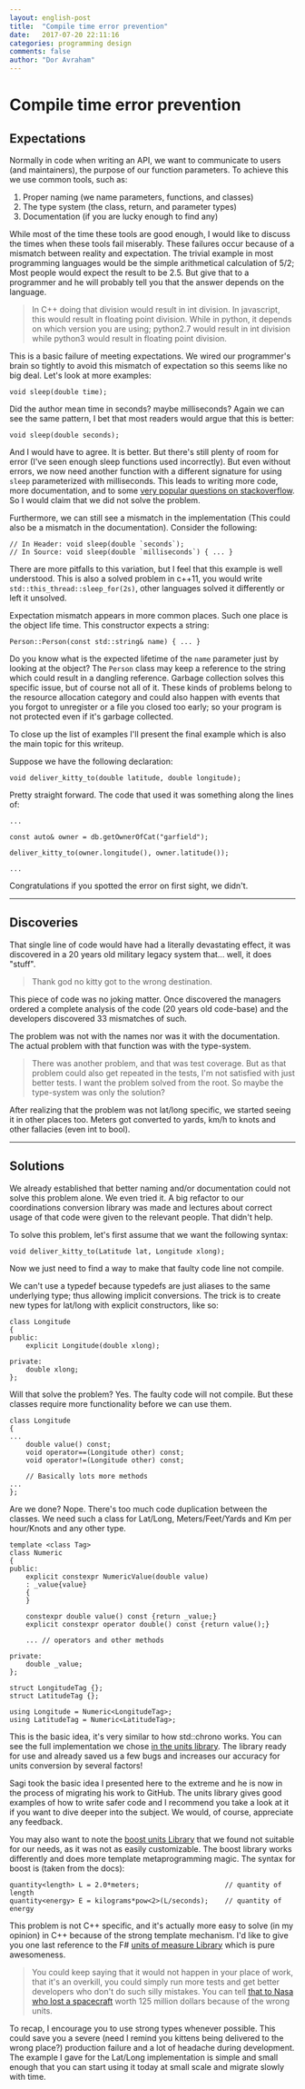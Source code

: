 ```yaml
---
layout: english-post
title:  "Compile time error prevention"
date:   2017-07-20 22:11:16
categories: programming design
comments: false
author: "Dor Avraham"
---
```


# Compile time error prevention

## Expectations

Normally in code when writing an API, we want to communicate to users (and maintainers), the purpose of our function parameters. To achieve this we use common tools, such as:

1. Proper naming (we name parameters, functions, and classes)
2. The type system (the class, return, and parameter types)
3. Documentation (if you are lucky enough to find any)

While most of the time these tools are good enough, I would like to discuss the times when these tools fail miserably.
These failures occur because of a mismatch between reality and expectation. The trivial example in most programming languages would be the simple arithmetical calculation of 5/2; Most people would expect the result to be 2.5. But give that to a programmer and he will probably tell you that the answer depends on the language.

> In C++ doing that division would result in int division. In javascript, this would result in floating point division. While in python, it depends on which version you are using; python2.7 would result in int division while python3 would result in floating point division.

This is a basic failure of meeting expectations. We wired our programmer's brain so tightly to avoid this mismatch of expectation so this seems like no big deal. Let's look at more examples:

    void sleep(double time);

Did the author mean time in seconds? maybe milliseconds? Again we can see the same pattern, I bet that most readers would argue that this is better:

    void sleep(double seconds);

And I would have to agree. It is better. But there's still plenty of room for error (I've seen enough sleep functions used incorrectly). But even without errors, we now need another function with a different signature for using `sleep` parameterized with milliseconds. This leads to writing more code, more documentation, and to some [very popular questions on stackoverflow](https://stackoverflow.com/questions/4184468/sleep-for-milliseconds). So I would claim that we did not solve the problem.

Furthermore, we can still see a mismatch in the implementation (This could also be a mismatch in the documentation). Consider the following:

    // In Header: void sleep(double `seconds`);
    // In Source: void sleep(double `milliseconds`) { ... }

There are more pitfalls to this variation, but I feel that this example is well understood. This is also a solved problem in c++11, you would write `std::this_thread::sleep_for(2s)`, other languages solved it differently or left it unsolved.

Expectation mismatch appears in more common places. Such one place is the object life time. This constructor expects a string:

    Person::Person(const std::string& name) { ... } 

Do you know what is the expected lifetime of the `name` parameter just by looking at the object? The `Person` class may keep a reference to the string which could result in a dangling reference. Garbage collection solves this specific issue, but of course not all of it. These kinds of problems belong to the resource allocation category and could also happen with events that you forgot to unregister or a file you closed too early; so your program is not protected even if it's garbage collected.

To close up the list of examples I'll present the final example which is also the main topic for this writeup.

Suppose we have the following declaration:

    void deliver_kitty_to(double latitude, double longitude);

Pretty straight forward. The code that used it was something along the lines of:

    ...

    const auto& owner = db.getOwnerOfCat("garfield");

    deliver_kitty_to(owner.longitude(), owner.latitude());

    ...

Congratulations if you spotted the error on first sight, we didn't.

---

## Discoveries

That single line of code would have had a literally devastating effect, it was discovered in a 20 years old military legacy system that... well, it does "stuff".

> Thank god no kitty got to the wrong destination.

This piece of code was no joking matter. Once discovered the managers ordered a complete analysis of the code (20 years old code-base) and the developers discovered 33 mismatches of such.

The problem was not with the names nor was it with the documentation. The actual problem with that function was with the type-system.

> There was another problem, and that was test coverage. But as that problem could also get repeated in the tests, I'm not satisfied with just better tests. I want the problem solved from the root. So maybe the type-system was only the solution?

After realizing that the problem was not lat/long specific, we started seeing it in other places too. Meters got converted to yards, km/h to knots and other fallacies (even int to bool).

---

## Solutions

We already established that better naming and/or documentation could not solve this problem alone. We even tried it. A big refactor to our coordinations conversion library was made and lectures about correct usage of that code were given to the relevant people. That didn't help.

To solve this problem, let's first assume that we want the following syntax:

    void deliver_kitty_to(Latitude lat, Longitude xlong);

Now we just need to find a way to make that faulty code line not compile.

We can't use a typedef because typedefs are just aliases to the same underlying type; thus allowing implicit conversions. The trick is to create new types for lat/long with explicit constructors, like so:

    class Longitude
    {
    public:
        explicit Longitude(double xlong);

    private:
        double xlong;
    };

Will that solve the problem? Yes. The faulty code will not compile. But these classes require more functionality before we can use them.

    class Longitude
    {
    ...
        double value() const;
        void operator==(Longitude other) const;
        void operator!=(Longitude other) const;

        // Basically lots more methods
    ...
    };

Are we done? Nope. There's too much code duplication between the classes. We need such a class for Lat/Long, Meters/Feet/Yards and Km per hour/Knots and any other type.

    template <class Tag>
    class Numeric
    {
    public:
        explicit constexpr NumericValue(double value)
        : _value{value}
        {
        }

        constexpr double value() const {return _value;}
        explicit constexpr operator double() const {return value();}
        
        ... // operators and other methods

    private:
        double _value;
    };

    struct LongitudeTag {};
    struct LatitudeTag {};

    using Longitude = Numeric<LongitudeTag>;
    using LatitudeTag = Numeric<LatitudeTag>;


This is the basic idea, it's very similar to how std::chrono works. You can see the full implementation we chose [in the units library](https://github.com/saroad2/units/tree/master/units_cpp). The library ready for use and already saved us a few bugs and increases our accuracy for units conversion by several factors! 

Sagi took the basic idea I presented here to the extreme and he is now in the process of migrating his work to GitHub. The units library gives good examples of how to write safer code and I recommend you take a look at it if you want to dive deeper into the subject. We would, of course, appreciate any feedback.

You may also want to note the [boost units Library](http://www.boost.org/doc/libs/1_64_0/doc/html/boost_units/Examples.html#boost_units.Examples.DimensionExample) that we found not suitable for our needs, as it was not as easily customizable. The boost library works differently and does more template metaprogramming magic. The syntax for boost is (taken from the docs):

    quantity<length> L = 2.0*meters;                     // quantity of length
    quantity<energy> E = kilograms*pow<2>(L/seconds);    // quantity of energy

This problem is not C++ specific, and it's actually more easy to solve (in my opinion) in C++ because of the strong template mechanism. I'd like to give you one last reference to the F# [units of measure Library](https://docs.microsoft.com/en-us/dotnet/fsharp/language-reference/units-of-measure) which is pure awesomeness.

> You could keep saying that it would not happen in your place of work, that it's an overkill, you could simply run more tests and get better developers who don't do such silly mistakes. You can tell [that to Nasa who lost a spacecraft](http://edition.cnn.com/TECH/space/9909/30/mars.metric.02/) worth 125 million dollars because of the wrong units.

To recap, I encourage you to use strong types whenever possible. This could save you a severe (need I remind you kittens being delivered to the wrong place?) production failure and a lot of headache during development. The example I gave for the Lat/Long implementation is simple and small enough that you can start using it today at small scale and migrate slowly with time.